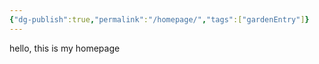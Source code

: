 ```yaml
---
{"dg-publish":true,"permalink":"/homepage/","tags":["gardenEntry"]}
---
```




hello, this is my homepage